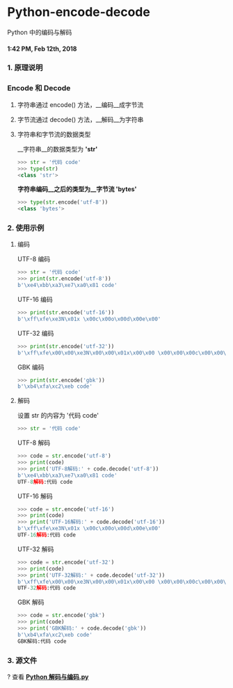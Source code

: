 # Python-encode-decode
Python 中的编码与解码

#### 1:42 PM, Feb 12th, 2018

### 1. 原理说明

### Encode 和 Decode

1. 字符串通过 encode() 方法，__编码__成字节流

2. 字节流通过 decode() 方法，__解码__为字符串

3. 字符串和字节流的数据类型

   __字符串__的数据类型为 __'str'__

   ```python
   >>> str = '代码 code'
   >>> type(str)
   <class 'str'>
   ```

   __字符串编码__之后的类型为__字节流 'bytes'__

   ```python
   >>> type(str.encode('utf-8'))
   <class 'bytes'>
   ```

### 2. 使用示例

1. 编码

   UTF-8 编码

   ```python
   >>> str = '代码 code'
   >>> print(str.encode('utf-8'))
   b'\xe4\xbb\xa3\xe7\xa0\x81 code'
   ```

   UTF-16 编码

   ```python
   >>> print(str.encode('utf-16'))
   b'\xff\xfe\xe3N\x01x \x00c\x00o\x00d\x00e\x00'
   ```

   UTF-32 编码

   ```python
   >>> print(str.encode('utf-32'))
   b'\xff\xfe\x00\x00\xe3N\x00\x00\x01x\x00\x00 \x00\x00\x00c\x00\x00\x00o\x00\x00\x00d\x00\x00\x00e\x00\x00\x00'
   ```

   GBK 编码

   ```python
   >>> print(str.encode('gbk'))
   b'\xb4\xfa\xc2\xeb code'
   ```

2. 解码

   设置 str 的内容为 '代码 code'

   ```python
   >>> str = '代码 code'
   ```

   UTF-8 解码

   ```python
   >>> code = str.encode('utf-8')
   >>> print(code)
   >>> print('UTF-8解码:' + code.decode('utf-8'))
   b'\xe4\xbb\xa3\xe7\xa0\x81 code'
   UTF-8解码:代码 code
   ```

   UTF-16 解码

   ```python
   >>> code = str.encode('utf-16')
   >>> print(code)
   >>> print('UTF-16解码:' + code.decode('utf-16'))
   b'\xff\xfe\xe3N\x01x \x00c\x00o\x00d\x00e\x00'
   UTF-16解码:代码 code
   ```

   UTF-32 解码

   ```python
   >>> code = str.encode('utf-32')
   >>> print(code)
   >>> print('UTF-32解码:' + code.decode('utf-32'))
   b'\xff\xfe\x00\x00\xe3N\x00\x00\x01x\x00\x00 \x00\x00\x00c\x00\x00\x00o\x00\x00\x00d\x00\x00\x00e\x00\x00\x00'
   UTF-32解码:代码 code
   ```

   GBK 解码

   ```python
   >>> code = str.encode('gbk')
   >>> print(code)
   >>> print('GBK解码:' + code.decode('gbk'))
   b'\xb4\xfa\xc2\xeb code'
   GBK解码:代码 code
   ```

### 3. 源文件

?	查看 [**Python 解码与编码.py**](https://github.com/Oslomayor/Python-encode-decode/blob/master/Python%20%E8%A7%A3%E7%A0%81%E4%B8%8E%E7%BC%96%E7%A0%81.py)

